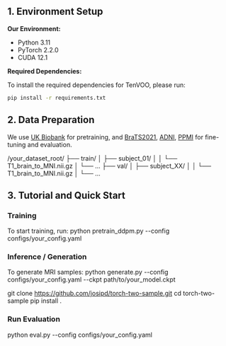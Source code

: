 ## 1. Environment Setup

**Our Environment:**

- Python 3.11  
- PyTorch 2.2.0  
- CUDA 12.1  

**Required Dependencies:**

To install the required dependencies for TenVOO, please run:

```bash
pip install -r requirements.txt
```

## 2. Data Preparation

We use [UK Biobank](https://www.ukbiobank.ac.uk/) for pretraining, and [BraTS2021](https://www.med.upenn.edu/cbica/brats2021/), [ADNI](https://adni.loni.usc.edu/), [PPMI](https://www.ppmi-info.org/) for fine-tuning and evaluation.


/your_dataset_root/
├── train/
│   ├── subject_01/
│   │   └── T1_brain_to_MNI.nii.gz
│   └── ...
├── val/
│   ├── subject_XX/
│   │   └── T1_brain_to_MNI.nii.gz
│   └── ...




## 3. Tutorial and Quick Start
### Training
To start training, run:
python pretrain_ddpm.py --config configs/your_config.yaml
### Inference / Generation
To generate MRI samples:
python generate.py --config configs/your_config.yaml --ckpt path/to/your_model.ckpt

git clone https://github.com/josipd/torch-two-sample.git
cd torch-two-sample
pip install .
### Run Evaluation
python eval.py --config configs/your_config.yaml
